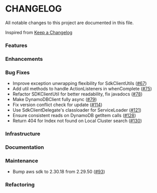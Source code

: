 # CHANGELOG
All notable changes to this project are documented in this file.

Inspired from [Keep a Changelog](https://keepachangelog.com/en/1.1.0/)

### Features
### Enhancements
### Bug Fixes
- Improve exception unwrapping flexibility for SdkClientUtils ([#67](https://github.com/opensearch-project/opensearch-remote-metadata-sdk/pull/67))
- Add util methods to handle ActionListeners in whenComplete ([#75](https://github.com/opensearch-project/opensearch-remote-metadata-sdk/pull/75))
- Refactor SDKClientUtil for better readability, fix javadocs ([#78](https://github.com/opensearch-project/opensearch-remote-metadata-sdk/pull/78))
- Make DynamoDBClient fully async ([#79](https://github.com/opensearch-project/opensearch-remote-metadata-sdk/pull/79))
- Fix version conflict check for update ([#114](https://github.com/opensearch-project/opensearch-remote-metadata-sdk/pull/114))
- Use SdkClientDelegate's classloader for ServiceLoader ([#121](https://github.com/opensearch-project/opensearch-remote-metadata-sdk/pull/121))
- Ensure consistent reads on DynamoDB getItem calls ([#128](https://github.com/opensearch-project/opensearch-remote-metadata-sdk/pull/128))
- Return 404 for Index not found on Local Cluster search ([#130](https://github.com/opensearch-project/opensearch-remote-metadata-sdk/pull/130))

### Infrastructure
### Documentation
### Maintenance
- Bump aws sdk to 2.30.18 from 2.29.50 ([#93](https://github.com/opensearch-project/opensearch-remote-metadata-sdk/pull/93))

### Refactoring
